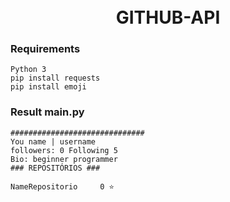 <h1 align="center">
<br>
  GITHUB-API
<br>
</h1>

### Requirements
```
Python 3
pip install requests
pip install emoji
```
### Result main.py
```
##############################
You name | username
followers: 0 Following 5
Bio: beginner programmer
### REPOSITÓRIOS ###

NameRepositorio     0 ⭐
```
